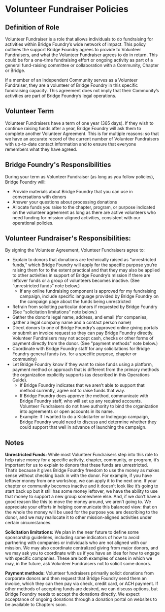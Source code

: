 # Volunteer Fundraiser Policies

## Definition of Role
Volunteer Fundraiser is a role that allows individuals to do fundraising for activities within Bridge Foundry’s wide network of impact. This policy outlines the support Bridge Foundry agrees to provide to Volunteer Fundraisers, and what the Volunteer Fundraiser agrees to do in return. This could be for a one-time fundraising effort or ongoing activity as part of a general fund-raising committee or collaboration with a Community, Chapter or Bridge.

If a member of an Independent Community serves as a Volunteer Fundraiser, they are a volunteer of Bridge Foundry in this specific fundraising capacity. This agreement does not imply that their Community’s activities are part of Bridge Foundry’s legal operations. 

## Volunteer Term
Volunteer Fundraisers have a term of one year (365 days). If they wish to continue raising funds after a year, Bridge Foundry will ask them to complete another Volunteer Agreement. This is for multiple reasons: so that we have an accurate record of the current number of Volunteer Fundraisers with up-to-date contact information and to ensure that everyone remembers what they have agreed.

## Bridge Foundry's Responsibilities
During your term as Volunteer Fundraiser (as long as you follow policies), Bridge Foundry will:

- Provide materials about Bridge Foundry that you can use in conversations with donors
- Answer your questions about processing donations
- Allocate funds you raise to the chapter, program, or purpose indicated on the volunteer agreement as long as there are active volunteers who need funding for mission-aligned activities, consistent with our operational policies.

## Volunteer Fundraiser's Responsibilities:
By signing the Volunteer Agreement, Volunteer Fundraisers agree to:

- Explain to donors that donations are technically raised as “unrestricted funds,” which Bridge Foundry will apply for the specific purpose you’re raising them for to the extent practical and that they may also be applied to other activities in support of Bridge Foundry’s mission if there are leftover funds or a group of volunteers becomes inactive. (See “unrestricted funds” note below.)
  - If any online fundraising component is approved for my fundraising campaign, include specific language provided by Bridge Foundry on the campaign page about the funds being unrestricted 
- Refrain from soliciting particular donors if requested by Bridge Foundry (See "solicitation limitations" note below.)
- Gather the donor’s legal name, address, and email (for companies, gather a legal company name and a contact person name)
- Direct donors to one of Bridge Foundry’s approved online giving portals or submit an invoice request so they can pay Bridge Foundry directly. Volunteer Fundraisers may not accept cash, checks or other forms of payment directly from the donor. (See "payment methods" note below.)
- Coordinate with Bridge Foundry staff for any solicitations for Bridge Foundry general funds (vs. for a specific purpose, chapter or community)
- Let Bridge Foundry know if they want to raise funds using a platform, payment method or approach that is different from the primary methods the organization explicitly supports (as described in this Operations Guide).
  - If Bridge Foundry indicates that we aren’t able to support that method currently, agree not to raise funds that way.
  - If Bridge Foundry does approve the method, communicate with Bridge Foundry staff, who will set up any required accounts. Volunteer Fundraisers do not have authority to bind the organization into agreements or open accounts in its name.
  - Example: If I wanted to do a Kickstarter or Indiegogo campaign, Bridge Foundry would need to discuss and determine whether they could support that well in advance of launching the campaign.

## Notes
**Unrestricted Funds:** While most Volunteer Fundraisers step into this role to help raise money for a specific activity, chapter, community, or program, it’s important for us to explain to donors that these funds are unrestricted. That’s because it gives Bridge Foundry freedom to use the money as makes sense without checking back in with the donor. For example, if you have leftover money from one workshop, we can apply it to the next one. If your chapter or community becomes inactive and it doesn’t look like it’s going to start back up but it still has some money leftover, we have the ability to use that money to support a new group somewhere else. And, if we don’t have a good reason like this to move the money around, we aren’t going to. We appreciate your efforts in helping communicate this balanced view: that on the whole the money will be used for the purpose you are describing to the donor, and we may reallocate it to other mission-aligned activities under certain circumstances.

**Solicitation limitations:** We plan in the near future to define some sponsorship guidelines, including some indicators of how to avoid partnering with companies or individuals who are not aligned with our mission. We may also coordinate centralized giving from major donors, and we may ask you to coordinate with us if you have an idea for how to engage with specific companies. These are both examples of cases in which we may, in the future, ask Volunteer Fundraisers not to solicit some donors.

**Payment methods:** Volunteer fundraisers primarily solicit donations from corporate donors and then request that Bridge Foundry send them an invoice, which they can then pay via check, credit card, or ACH payment. If other methods of accepting funds are desired, we can discuss options, but Bridge Foundry needs to accept the donations directly. We expect acceptance of ongoing donations through a donation portal on websites to be available to Chapters soon.
